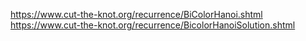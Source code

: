 https://www.cut-the-knot.org/recurrence/BiColorHanoi.shtml
https://www.cut-the-knot.org/recurrence/BicolorHanoiSolution.shtml
